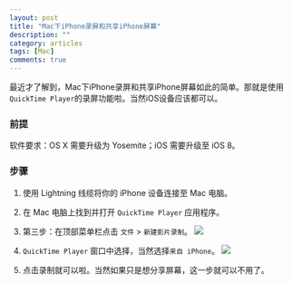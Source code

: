 ```yaml
---
layout: post
title: "Mac下iPhone录屏和共享iPhone屏幕"
description: ""
category: articles
tags: [Mac]
comments: true
---
```


最近才了解到，Mac下iPhone录屏和共享iPhone屏幕如此的简单。那就是使用`QuickTime Player`的录屏功能啦。当然iOS设备应该都可以。

### 前提

软件要求：OS X 需要升级为 Yosemite；iOS 需要升级至 iOS 8。

### 步骤

1. 使用 Lightning 线缆将你的 iPhone 设备连接至 Mac 电脑。

2. 在 Mac 电脑上找到并打开 `QuickTime Player` 应用程序。

3. 第三步：在顶部菜单栏点击 `文件` > `新建影片录制`。
![](https://lettleprince.github.io/images/iPhone-screen-share-1.png)

4. `QuickTime Player` 窗口中选择，当然选择`来自 iPhone`。
![](https://lettleprince.github.io/images/iPhone-screen-share-2.png)

5. 点击录制就可以啦。当然如果只是想分享屏幕，这一步就可以不用了。

